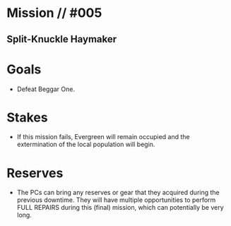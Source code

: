 # Mission // #005
## Split-Knuckle Haymaker



# Goals
- Defeat Beggar One.

# Stakes
- If this mission fails, Evergreen will remain occupied and the extermination of the local population will begin.

# Reserves
- The PCs can bring any reserves or gear that they acquired during the previous downtime. They will have multiple opportunities to perform FULL REPAIRS during this (final) mission, which can potentially be very long.
